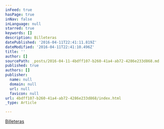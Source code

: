 ```yaml
---
inFeed: true
hasPage: true
inNav: false
inLanguage: null
starred: true
keywords: []
description: Billeteras
datePublished: '2016-04-11T22:41:11.819Z'
dateModified: '2016-04-11T22:41:10.496Z'
title: ''
author: []
sourcePath: _posts/2016-04-11-4bdff107-b260-41a4-ab72-4286e233d868.md
published: true
authors: []
publisher:
  name: null
  domain: null
  url: null
  favicon: null
url: 4bdff107-b260-41a4-ab72-4286e233d868/index.html
_type: Article

---
```

[Billeteras][0]

[0]: null